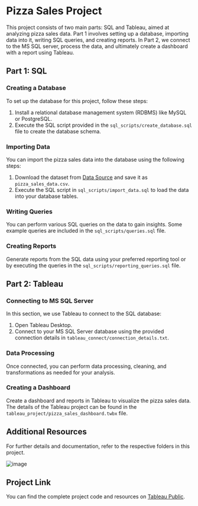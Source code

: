 # Pizza Sales Project

This project consists of two main parts: SQL and Tableau, aimed at analyzing pizza sales data. Part 1 involves setting up a database, importing data into it, writing SQL queries, and creating reports. In Part 2, we connect to the MS SQL server, process the data, and ultimately create a dashboard with a report using Tableau.

## Part 1: SQL

### Creating a Database

To set up the database for this project, follow these steps:

1. Install a relational database management system (RDBMS) like MySQL or PostgreSQL.
2. Execute the SQL script provided in the `sql_scripts/create_database.sql` file to create the database schema.

### Importing Data

You can import the pizza sales data into the database using the following steps:

1. Download the dataset from [Data Source](insert_data_source_link_here) and save it as `pizza_sales_data.csv`.
2. Execute the SQL script in `sql_scripts/import_data.sql` to load the data into your database tables.

### Writing Queries

You can perform various SQL queries on the data to gain insights. Some example queries are included in the `sql_scripts/queries.sql` file.

### Creating Reports

Generate reports from the SQL data using your preferred reporting tool or by executing the queries in the `sql_scripts/reporting_queries.sql` file.

## Part 2: Tableau

### Connecting to MS SQL Server

In this section, we use Tableau to connect to the SQL database:

1. Open Tableau Desktop.
2. Connect to your MS SQL Server database using the provided connection details in `tableau_connect/connection_details.txt`.

### Data Processing

Once connected, you can perform data processing, cleaning, and transformations as needed for your analysis.

### Creating a Dashboard

Create a dashboard and reports in Tableau to visualize the pizza sales data. The details of the Tableau project can be found in the `tableau_project/pizza_sales_dashboard.twbx` file.

## Additional Resources

For further details and documentation, refer to the respective folders in this project.

![image](https://github.com/Mylinear/Tableau_Projects/assets/99107809/dae5e3ab-e258-46d5-8141-6d6ca6b4b467)


## Project Link

You can find the complete project code and resources on [Tableau Public](https://public.tableau.com/app/profile/mylinear/viz/Pizza_Sales_Dashboard_16954746890030/Home).
